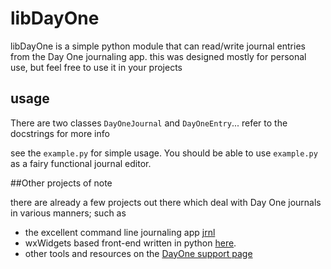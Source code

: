 # libDayOne

libDayOne is a simple python module that can read/write journal entries from the Day One journaling app.
this was designed mostly for personal use, but feel free to use it in your projects

## usage

There are two classes `DayOneJournal` and `DayOneEntry`...
refer to the docstrings for more info

see the `example.py` for simple usage. You should be able to use `example.py` as a fairy functional journal editor.


##Other projects of note

there are already a few projects out there which deal with Day One journals in various manners; such as

* the excellent command line journaling app [jrnl](http://maebert.github.io/jrnl/)
* wxWidgets based front-end written in python [here](https://github.com/nitinthewiz/pyDayOne).
* other tools and resources on the [DayOne support page](http://dayoneapp.com/tools/)